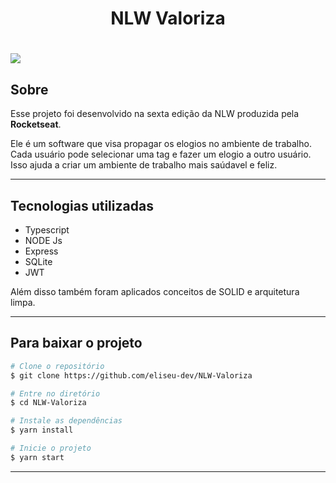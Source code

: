 <h1 align="center">
    NLW Valoriza
</h1>
<h1 aling="center">
    <img src="https://ik.imagekit.io/xmxc05jont1/1624645407386_TKSWkAopZ.jpg">
</h1>

## Sobre

Esse projeto foi desenvolvido na sexta edição da NLW produzida pela **Rocketseat**.

Ele é um software que visa propagar os elogios no ambiente de trabalho. Cada usuário pode selecionar uma tag e fazer um elogio a outro usuário. Isso ajuda a criar um ambiente de trabalho mais saúdavel e feliz.

---

## Tecnologias utilizadas

- Typescript
- NODE Js
- Express
- SQLite
- JWT

Além disso também foram aplicados conceitos de SOLID e arquitetura limpa.

---

## Para baixar o projeto

```bash
# Clone o repositório
$ git clone https://github.com/eliseu-dev/NLW-Valoriza

# Entre no diretório
$ cd NLW-Valoriza

# Instale as dependências
$ yarn install

# Inicie o projeto
$ yarn start
```

---
